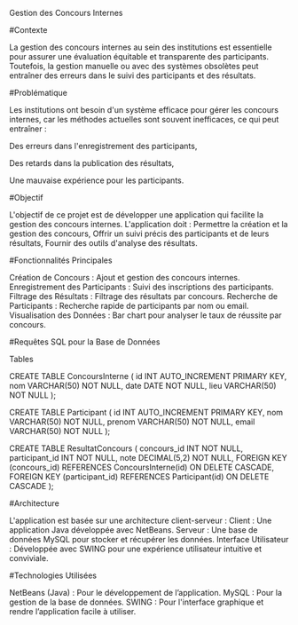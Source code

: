 Gestion des Concours Internes

#Contexte

La gestion des concours internes au sein des institutions est essentielle pour assurer une évaluation équitable et transparente des participants. Toutefois, la gestion manuelle ou avec des systèmes obsolètes peut entraîner des erreurs dans le suivi des participants et des résultats.

#Problématique

Les institutions ont besoin d'un système efficace pour gérer les concours internes, car les méthodes actuelles sont souvent inefficaces, ce qui peut entraîner :

Des erreurs dans l'enregistrement des participants,

Des retards dans la publication des résultats,

Une mauvaise expérience pour les participants.

#Objectif

L'objectif de ce projet est de développer une application qui facilite la gestion des concours internes. L'application doit :
Permettre la création et la gestion des concours,
Offrir un suivi précis des participants et de leurs résultats,
Fournir des outils d'analyse des résultats.

#Fonctionnalités Principales

Création de Concours : Ajout et gestion des concours internes.
Enregistrement des Participants : Suivi des inscriptions des participants.
Filtrage des Résultats : Filtrage des résultats par concours.
Recherche de Participants : Recherche rapide de participants par nom ou email.
Visualisation des Données : Bar chart pour analyser le taux de réussite par concours.

#Requêtes SQL pour la Base de Données

Tables

CREATE TABLE ConcoursInterne (
    id INT AUTO_INCREMENT PRIMARY KEY,
    nom VARCHAR(50) NOT NULL,
    date DATE NOT NULL,
    lieu VARCHAR(50) NOT NULL
);


CREATE TABLE Participant (
    id INT AUTO_INCREMENT PRIMARY KEY,
    nom VARCHAR(50) NOT NULL,
    prenom VARCHAR(50) NOT NULL,
    email VARCHAR(50) NOT NULL
);


CREATE TABLE ResultatConcours (
    concours_id INT NOT NULL,
    participant_id INT NOT NULL,
    note DECIMAL(5,2) NOT NULL,
    FOREIGN KEY (concours_id) REFERENCES ConcoursInterne(id) ON DELETE CASCADE,
    FOREIGN KEY (participant_id) REFERENCES Participant(id) ON DELETE CASCADE
);

#Architecture

L'application est basée sur une architecture client-serveur :
Client : Une application Java développée avec NetBeans.
Serveur : Une base de données MySQL pour stocker et récupérer les données.
Interface Utilisateur : Développée avec SWING pour une expérience utilisateur intuitive et conviviale.

#Technologies Utilisées

NetBeans (Java) : Pour le développement de l’application.
MySQL : Pour la gestion de la base de données.
SWING : Pour l'interface graphique et rendre l’application facile à utiliser.

